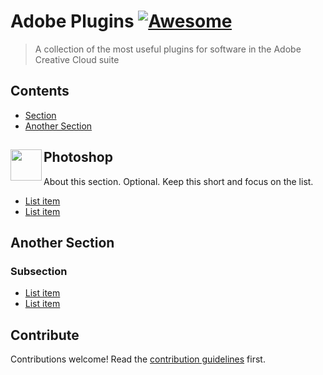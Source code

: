 # Adobe Plugins [![Awesome](https://awesome.re/badge.svg)](https://awesome.re)

> A collection of the most useful plugins for software in the Adobe Creative Cloud suite


## Contents

- [Section](#section)
- [Another Section](#another-section)


## <img src="https://user-images.githubusercontent.com/90789003/172520854-7592ac10-f0e9-4007-b746-a484fd7b9a3f.svg" align=left height=50 width=50> Photoshop


About this section. Optional. Keep this short and focus on the list.

- [List item](http://example.com)
- [List item](http://example.com)


## Another Section

### Subsection

- [List item](http://example.com)
- [List item](http://example.com)


## Contribute

Contributions welcome! Read the [contribution guidelines](contributing.md) first.
